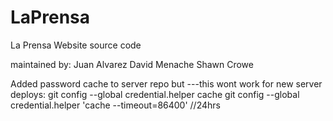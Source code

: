 LaPrensa
========

La Prensa Website source code

maintained by: 
Juan Alvarez
David Menache
Shawn Crowe

Added password cache to server repo but ---this wont work for new server deploys:
git config --global credential.helper cache
git config --global credential.helper 'cache --timeout=86400' //24hrs
